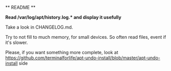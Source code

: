 ** README **


__Read /var/log/apt/history.log.* and display it usefully__


Take a look in CHANGELOG.md.

Try to not fill to much memory, for small devices. So often read files, event if it's slower.

Please, if you want something more complete, look at https://github.com/terminalforlife/apt-undo-install/blob/master/apt-undo-install side
